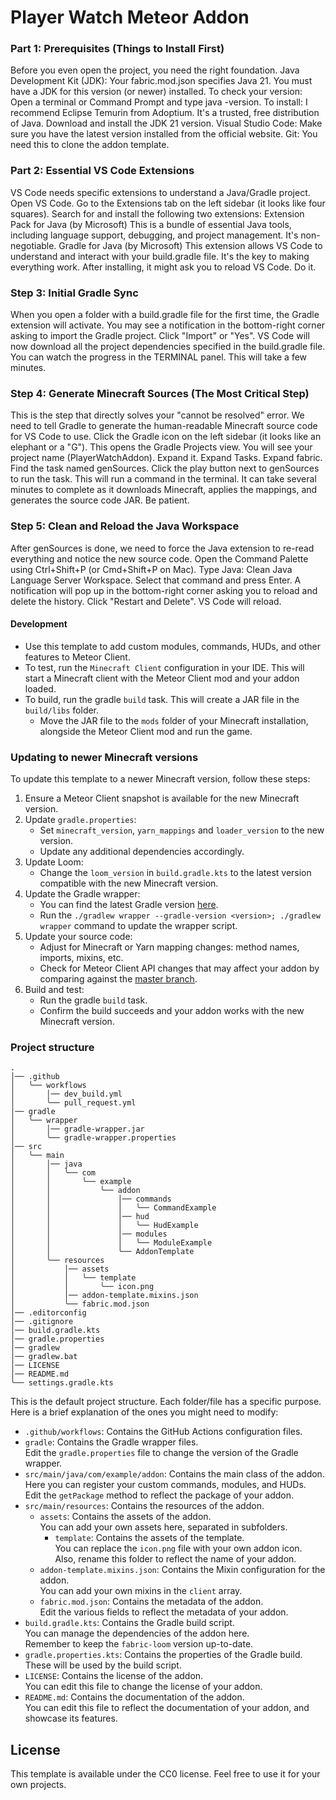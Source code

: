 # Player Watch Meteor Addon 

### Part 1: Prerequisites (Things to Install First)
Before you even open the project, you need the right foundation.
Java Development Kit (JDK): Your fabric.mod.json specifies Java 21. You must have a JDK for this version (or newer) installed.
To check your version: Open a terminal or Command Prompt and type java -version.
To install: I recommend Eclipse Temurin from Adoptium. It's a trusted, free distribution of Java. Download and install the JDK 21 version.
Visual Studio Code: Make sure you have the latest version installed from the official website.
Git: You need this to clone the addon template.

### Part 2: Essential VS Code Extensions
VS Code needs specific extensions to understand a Java/Gradle project.
Open VS Code.
Go to the Extensions tab on the left sidebar (it looks like four squares).
Search for and install the following two extensions:
Extension Pack for Java (by Microsoft)
This is a bundle of essential Java tools, including language support, debugging, and project management. It's non-negotiable.
Gradle for Java (by Microsoft)
This extension allows VS Code to understand and interact with your build.gradle file. It's the key to making everything work.
After installing, it might ask you to reload VS Code. Do it.

### Step 3: Initial Gradle Sync
When you open a folder with a build.gradle file for the first time, the Gradle extension will activate. You may see a notification in the bottom-right corner asking to import the Gradle project. Click "Import" or "Yes".
VS Code will now download all the project dependencies specified in the build.gradle file. You can watch the progress in the TERMINAL panel. This will take a few minutes.

### Step 4: Generate Minecraft Sources (The Most Critical Step)
This is the step that directly solves your "cannot be resolved" error. We need to tell Gradle to generate the human-readable Minecraft source code for VS Code to use.
Click the Gradle icon on the left sidebar (it looks like an elephant or a "G"). This opens the Gradle Projects view.
You will see your project name (PlayerWatchAddon). Expand it.
Expand Tasks.
Expand fabric.
Find the task named genSources.
Click the play button next to genSources to run the task.
This will run a command in the terminal. It can take several minutes to complete as it downloads Minecraft, applies the mappings, and generates the source code JAR. Be patient.
### Step 5: Clean and Reload the Java Workspace
After genSources is done, we need to force the Java extension to re-read everything and notice the new source code.
Open the Command Palette using Ctrl+Shift+P (or Cmd+Shift+P on Mac).
Type Java: Clean Java Language Server Workspace.
Select that command and press Enter.
A notification will pop up in the bottom-right corner asking you to reload and delete the history. Click "Restart and Delete".
VS Code will reload.

#### Development

- Use this template to add custom modules, commands, HUDs, and other features to Meteor Client.
- To test, run the `Minecraft Client` configuration in your IDE.
  This will start a Minecraft client with the Meteor Client mod and your addon loaded.
- To build, run the gradle `build` task. This will create a JAR file in the `build/libs` folder.
    - Move the JAR file to the `mods` folder of your Minecraft installation, alongside the Meteor Client mod and run the
      game.

### Updating to newer Minecraft versions

To update this template to a newer Minecraft version, follow these steps:

1. Ensure a Meteor Client snapshot is available for the new Minecraft version.
2. Update `gradle.properties`:
    - Set `minecraft_version`, `yarn_mappings` and `loader_version` to the new version.
    - Update any additional dependencies accordingly.
3. Update Loom:
    - Change the `loom_version` in `build.gradle.kts` to the latest version compatible with the new Minecraft version.
4. Update the Gradle wrapper:
    - You can find the latest Gradle version [here](https://gradle.org/releases/).
    - Run the `./gradlew wrapper --gradle-version <version>; ./gradlew wrapper` command to update the wrapper script.
5. Update your source code:
    - Adjust for Minecraft or Yarn mapping changes: method names, imports, mixins, etc.
    - Check for Meteor Client API changes that may affect your addon by comparing against the
      [master branch](https://github.com/MeteorDevelopment/meteor-client/tree/master).
6. Build and test:
    - Run the gradle `build` task.
    - Confirm the build succeeds and your addon works with the new Minecraft version.

### Project structure

```text
.
│── .github
│   ╰── workflows
│       │── dev_build.yml
│       ╰── pull_request.yml
│── gradle
│   ╰── wrapper
│       │── gradle-wrapper.jar
│       ╰── gradle-wrapper.properties
│── src
│   ╰── main
│       │── java
│       │   ╰── com
│       │       ╰── example
│       │           ╰── addon
│       │               │── commands
│       │               │   ╰── CommandExample
│       │               │── hud
│       │               │   ╰── HudExample
│       │               │── modules
│       │               │   ╰── ModuleExample
│       │               ╰── AddonTemplate
│       ╰── resources
│           │── assets
│           │   ╰── template
│           │       ╰── icon.png
│           │── addon-template.mixins.json
│           ╰── fabric.mod.json
│── .editorconfig
│── .gitignore
│── build.gradle.kts
│── gradle.properties
│── gradlew
│── gradlew.bat
│── LICENSE
│── README.md
╰── settings.gradle.kts
```

This is the default project structure. Each folder/file has a specific purpose.  
Here is a brief explanation of the ones you might need to modify:

- `.github/workflows`: Contains the GitHub Actions configuration files.
- `gradle`: Contains the Gradle wrapper files.  
  Edit the `gradle.properties` file to change the version of the Gradle wrapper.
- `src/main/java/com/example/addon`: Contains the main class of the addon.  
  Here you can register your custom commands, modules, and HUDs.  
  Edit the `getPackage` method to reflect the package of your addon.
- `src/main/resources`: Contains the resources of the addon.
    - `assets`: Contains the assets of the addon.  
      You can add your own assets here, separated in subfolders.
        - `template`: Contains the assets of the template.  
          You can replace the `icon.png` file with your own addon icon.  
          Also, rename this folder to reflect the name of your addon.
    - `addon-template.mixins.json`: Contains the Mixin configuration for the addon.  
      You can add your own mixins in the `client` array.
    - `fabric.mod.json`: Contains the metadata of the addon.  
      Edit the various fields to reflect the metadata of your addon.
- `build.gradle.kts`: Contains the Gradle build script.  
  You can manage the dependencies of the addon here.  
  Remember to keep the `fabric-loom` version up-to-date.
- `gradle.properties.kts`: Contains the properties of the Gradle build.  
  These will be used by the build script.
- `LICENSE`: Contains the license of the addon.  
  You can edit this file to change the license of your addon.
- `README.md`: Contains the documentation of the addon.  
  You can edit this file to reflect the documentation of your addon, and showcase its features.

## License

This template is available under the CC0 license. Feel free to use it for your own projects.
